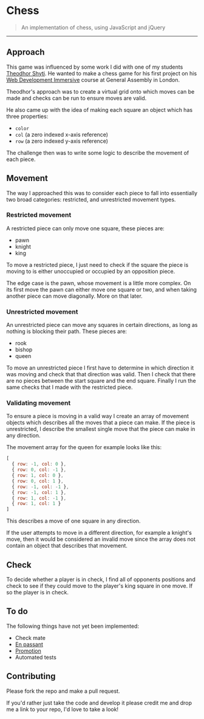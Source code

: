 # Chess

> An implementation of chess, using JavaScript and jQuery

---

## Approach

This game was influenced by some work I did with one of my students [Theodhor Shyti](https://github.com/Theodhor). He wanted to make a chess game for his first project on his [Web Development Immersive](https://generalassemb.ly/education/web-development-immersive) course at General Assembly in London.

Theodhor's approach was to create a virtual grid onto which moves can be made and checks can be run to ensure moves are valid.

He also came up with the idea of making each square an object which has three properties:

- `color`
- `col` (a zero indexed x-axis reference)
- `row` (a zero indexed y-axis reference)

The challenge then was to write some logic to describe the movement of each piece.

## Movement

The way I approached this was to consider each piece to fall into essentially two broad categories: restricted, and unrestricted movement types.

### Restricted movement

A restricted piece can only move one square, these pieces are:

- pawn
- knight
- king

To move a restricted piece, I just need to check if the square the piece is moving to is either unoccupied or occupied by an opposition piece.

The edge case is the pawn, whose movement is a little more complex. On its first move the pawn can either move one square or two, and when taking another piece can move diagonally. More on that later.

### Unrestricted movement

An unrestricted piece can move any squares in certain directions, as long as nothing is blocking their path. These pieces are:

- rook
- bishop
- queen

To move an unrestricted piece I first have to determine in which direction it was moving and check that that direction was valid. Then I check that there are no pieces between the start square and the end square. Finally I run the same checks that I made with the restricted piece.

### Validating movement

To ensure a piece is moving in a valid way I create an array of movement objects which describes all the moves that a piece can make. If the piece is unrestricted, I describe the smallest single move that the piece can make in any direction.

The movement array for the queen for example looks like this:

```js
[
  { row: -1, col: 0 },
  { row: 0, col: -1 },
  { row: 1, col: 0 },
  { row: 0, col: 1 },
  { row: -1, col: -1 },
  { row: -1, col: 1 },
  { row: 1, col: -1 },
  { row: 1, col: 1 }
]
```

This describes a move of one square in any direction.

If the user attempts to move in a different direction, for example a knight's move, then it would be considered an invalid move since the array does not contain an object that describes that movement.

## Check

To decide whether a player is in check, I find all of opponents positions and check to see if they could move to the player's king square in one move. If so the player is in check.

## To do

The following things have not yet been implemented:

- Check mate
- [En passant][1]
- [Promotion][2]
- Automated tests

## Contributing

Please fork the repo and make a pull request.

If you'd rather just take the code and develop it please credit me and drop me a link to your repo, I'd love to take a look!

[1]: https://simple.wikipedia.org/wiki/Pawn_(chess)#En_passant
[2]: https://simple.wikipedia.org/wiki/Pawn_(chess)#Promotion
